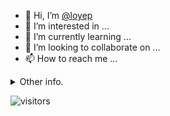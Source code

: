 - 👋 Hi, I’m [@loyep](https://github.com/loyep)
- 👀 I’m interested in ...
- 🌱 I’m currently learning ...
- 💞️ I’m looking to collaborate on ...
- 📫 How to reach me ...

<details>
  <summary>Other info.</summary>
  <br>

<!--START_SECTION:waka-->

```txt
TypeScript       3 hrs 28 mins   ████████▓░░░░░░░░░░░░░░░░   34.77 %
Docker           2 hrs 33 mins   ██████▒░░░░░░░░░░░░░░░░░░   25.52 %
JSON             1 hr 40 mins    ████▒░░░░░░░░░░░░░░░░░░░░   16.78 %
YAML             1 hr 2 mins     ██▓░░░░░░░░░░░░░░░░░░░░░░   10.36 %
Bash             30 mins         █▒░░░░░░░░░░░░░░░░░░░░░░░   05.02 %
```

<!--END_SECTION:waka-->

</details>

![visitors](https://visitor-badge.glitch.me/badge?page_id=loyep.loyep)
